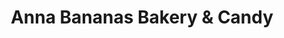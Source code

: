 ---
title: "Anna Bananas Bakery & Candy"
url: /manahawkin/anna-bananas-bakery-and-candy/
shop: bakery
---